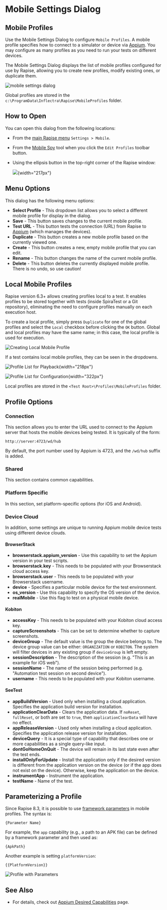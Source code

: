 # Mobile Settings Dialog

## Mobile Profiles

Use the Mobile Settings Dialog to configure `Mobile Profiles`. A mobile profile specifies how to connect to a simulator or device via [Appium](http://appium.io/). You may configure as many profiles as you need to run your tests on different devices.

The Mobile Settings Dialog displays the list of mobile profiles configured for use by Rapise, allowing you to create new profiles, modify existing ones, or duplicate them.

![mobile settings dialog](./img/mobile_settings_dialog1.png)

Global profiles are stored in the `c:\ProgramData\Inflectra\Rapise\MobileProfiles` folder.

## How to Open

You can open this dialog from the following locations:

- From the [main Rapise menu](menu_and_toolbars.md#settings) `Settings > Mobile`.
- From the [Mobile Spy](object_spy_mobile.md) tool when you click the `Edit Profiles` toolbar button.
- Using the ellipsis button in the top-right corner of the Rapise window:
    
    ![](./img/mobile_settings_dialog_open_profiles_ellipsis.png){width="217px"}

## Menu Options

This dialog has the following menu options:

- **Select Profile** - This dropdown list allows you to select a different mobile profile for display in the dialog.
- **Save** - This button saves changes to the current mobile profile.
- **Test URL** - This button tests the connection (URL) from Rapise to [Appium](http://appium.io/) (which manages the devices).
- **Duplicate** - This button creates a new mobile profile based on the currently viewed one.
- **Create** - This button creates a new, empty mobile profile that you can edit.
- **Rename** - This button changes the name of the current mobile profile.
- **Delete** - This button deletes the currently displayed mobile profile. There is no undo, so use caution!

## Local Mobile Profiles

Rapise version 6.3+ allows creating profiles local to a test. It enables profiles to be stored together with tests (inside SpiraTest or a Git repository), eliminating the need to configure profiles manually on each execution host.

To create a local profile, simply press `Duplicate` for one of the global profiles and select the `Local` checkbox before clicking the `OK` button. Global and local profiles may have the same name; in this case, the local profile is used for execution.

![Creating Local Mobile Profile](./img/create_local_profile_mobile.png)

If a test contains local mobile profiles, they can be seen in the dropdowns.

![Profile List for Playback](./img/select_local_profile_mobile.png){width="218px"}

![Profile List for Configuration](./img/profile_list_local_global_mobile.png){width="322px"}

Local profiles are stored in the `<Test Root>\Profiles\MobileProfiles` folder.

## Profile Options

### Connection

This section allows you to enter the URL used to connect to the Appium server that hosts the mobile devices being tested. It is typically of the form:

```
http://server:4723/wd/hub
```

By default, the port number used by Appium is 4723, and the `/wd/hub` suffix is added.

### Shared

This section contains common capabilities.

### Platform Specific

In this section, set platform-specific options (for iOS and Android).

### Device Cloud

In addition, some settings are unique to running Appium mobile device tests using different device clouds.

#### BrowserStack

- **browserstack.appium_version** - Use this capability to set the Appium version in your test scripts.
- **browserstack.key** - This needs to be populated with your Browserstack cloud access key.
- **browserstack.user** - This needs to be populated with your Browserstack username.
- **device** - Specifies a particular mobile device for the test environment.
- **os_version** - Use this capability to specify the OS version of the device.
- **realMobile** - Use this flag to test on a physical mobile device.

#### Kobiton

- **accessKey** - This needs to be populated with your Kobiton cloud access key.
- **captureScreenshots** - This can be set to determine whether to capture screenshots.
- **deviceGroup** - The default value is the group the device belongs to. The device group value can be either: `ORGANIZATION` or `KOBITON`. The system will filter devices in any existing group if `deviceGroup` is left empty.
- **sessionDescription** - The description of the session (e.g. "This is an example for iOS web").
- **sessionName** - The name of the session being performed (e.g. "Automation test session on second device").
- **username** - This needs to be populated with your Kobiton username.

#### SeeTest

- **appBuildVersion** - Used only when installing a cloud application. Specifies the application build version for installation.
- **applicationClearData** - Clears the application data. If `noReset`, `fullReset`, or both are set to `true`, then `applicationClearData` will have no effect. 
- **appReleaseVersion** - Used only when installing a cloud application. Specifies the application release version for installation.
- **deviceQuery** - It is a special type of capability that describes one or more capabilities as a single query-like input.
- **dontGoHomeOnQuit** - The device will remain in its last state even after the test ends.
- **installOnlyForUpdate** - Install the application only if the desired version is different from the application version on the device (or if the app does not exist on the device). Otherwise, keep the application on the device.
- **instrumentApp** - Instrument the application.
- **testName** - Name of the test.

## Parameterizing a Profile

Since Rapise 8.3, it is possible to use [framework parameters](Frameworks/parameters.md) in mobile profiles. The syntax is:

```
{Parameter Name}
```

For example, the `app` capability (e.g., a path to an APK file) can be defined by a framework parameter and then used as:

```
{ApkPath}
```

Another example is setting `platformVersion`:

```
{{PlatformVersion}}
```

![Profile with Parameters](./img/mobile_profile_parameters.png)

## See Also

- For details, check out [Appium Desired Capabilities](http://appium.io/docs/en/writing-running-appium/caps/) page.